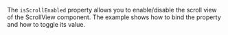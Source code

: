 The `isScrollEnabled` property allows you to enable/disable the  scroll view of the ScrollView component. The example shows how to bind the property and how to toggle its value.

<snippet id='scroll-view-is-enabled-html'/>
<snippet id='scroll-view-is-enabled-code'/>
